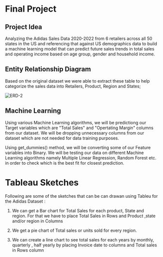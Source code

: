 # Final Project
 
 ## Project Idea
 
 Analyzing the Adidas Sales Data 2020-2022 from 6 retailers across all 50 states in the US and referencing that against US demographics data to build a machine learning model that can predict future sales trends in total sales and operating income based on age group, gender and household income.
 
 ## Entity Relationship Diagram
 
 Based on the original dataset we were able to extract these table to help categorize the sales data into Retailers, Product, Region and States;
 
![ERD-2](https://user-images.githubusercontent.com/111805716/213333272-a3e203f2-e5af-4f01-bb0e-b2115940b172.png)


 ## Machine Learning

 Using various Machine Learning algorithms, we will be predictiong our Target variables which are "Total Sales" and "Opertating Margin" columns from our dataset. We will be dropping unnecessary columns from our dataset which are not needed for data training purposes. 
 
 Using get_dummies() method, we will be converting some of our Feature variables into Binary. We will be testing our data on different Machine Learning algorithms namely Multiple Linear Regression, Random Forest etc. in order to check  which is the best fit for closest prediction.


# Tableau Sketches

Following are some of the sketches that can be can drawan using Tableu for the Adidas Dataset :

1) We can get a Bar chart for Total Sales for each product, State and region. For that we have to place Total Sales in Rows and Product ,state and/or region in Columns

2) We get a pie chart of Total sales or units sold for every region.

3) We can create a line chart to see total sales for each years by monthly, quarterly , half yearly by placing Invoice date to columns and Total sales in Rows column
